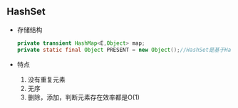 ## HashSet

+ 存储结构

  ```java
  private transient HashMap<E,Object> map;
  private static final Object PRESENT = new Object();//HashSet是基于HashMap来实现的，传入的值都放在map字段的key里面，value都用这个PRESENT
  ```

  

+ 特点

  1. 没有重复元素
  2. 无序
  3. 删除，添加，判断元素存在效率都是O(1)